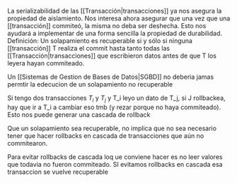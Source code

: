 La serializabilidad de las [[Transacción|transacciones]] ya nos asegura la propiedad de aislamiento. 
Nos interesa ahora asegurar que una vez que una [[transacción]] commiteó, la misma no deba ser deshecha. Esto nos ayudará a implementar de una forma sencilla la propiedad de durabilidad.
Definición: Un solapamiento es recuperable si y sólo si ninguna [[transacción]] T realiza el commit hasta tanto todas las [[Transacción|transacciones]] que escribieron datos antes de que T los leyera hayan commiteado.


Un [[Sistemas de Gestion de Bases de Datos|SGBD]] no deberia jamas permtir la edecucion de un solapamiento no recuperable 


Si tengo dos transacciones $T_{i}$ y $T_{j}$ y T_i leyo un dato de T_j, si J rollbackea, hay que ir a T_i a cambiar eso tmb (y rezar porque no haya commiteado). Esto nos puede generar una cascada de rollback


Que un solapamiento sea recuperable, no implica que no sea necesario tener que hacer rollbacks en cascada de transacciones que aún no commitearon.

Para evitar rollbacks de cascada loq ue conviene hacer es no leer valores que todavia no fueron commiteado. SI evitamos rollbacks en cascada esa transaccion se vuelve recuperable